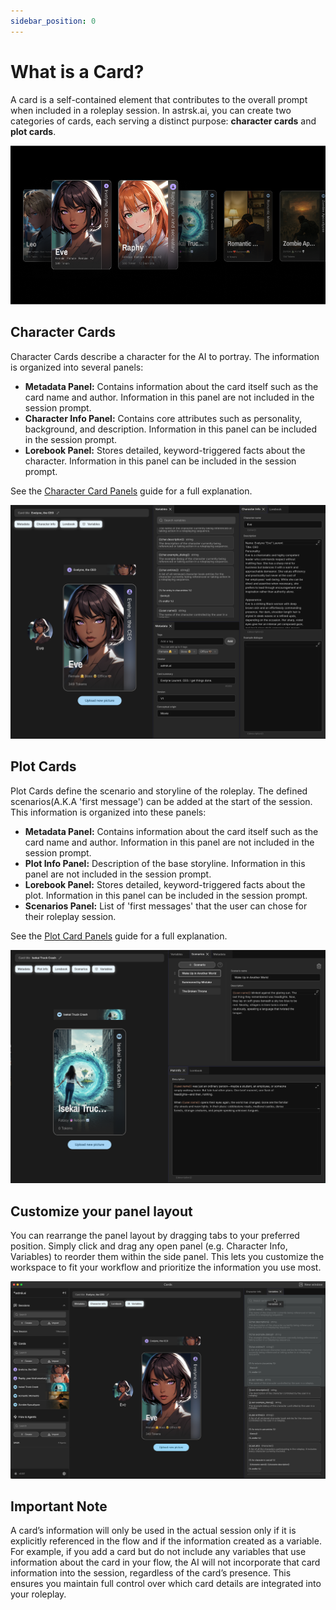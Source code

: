 ```yaml
---
sidebar_position: 0
---
```


# What is a Card?

A card is a self-contained element that contributes to the overall prompt when included in a roleplay session.
In astrsk.ai, you can create two categories of cards, each serving a distinct purpose: **character cards** and **plot cards**.

![Card Overview](./images/card-overview.png)

## Character Cards

Character Cards describe a character for the AI to portray. The information is organized into several panels:
- **Metadata Panel:** Contains information about the card itself such as the card name and author. Information in this panel are not included in the session prompt.
- **Character Info Panel:** Contains core attributes such as personality, background, and description. Information in this panel can be included in the session prompt.
- **Lorebook Panel:** Stores detailed, keyword-triggered facts about the character. Information in this panel can be included in the session prompt.

See the [Character Card Panels](./character-card.md) guide for a full explanation.

![Character Card](./images/character-card.png)

## Plot Cards

Plot Cards define the scenario and storyline of the roleplay. The defined scenarios(A.K.A 'first message') can be added at the start of the session. This information is organized into these panels:
- **Metadata Panel:** Contains information about the card itself such as the card name and author. Information in this panel are not included in the session prompt.
- **Plot Info Panel:** Description of the base storyline. Information in this panel are not included in the session prompt.
- **Lorebook Panel:** Stores detailed, keyword-triggered facts about the plot. Information in this panel can be included in the session prompt.
- **Scenarios Panel:** List of 'first messages' that the user can chose for their roleplay session.

See the [Plot Card Panels](./plot-card.md) guide for a full explanation.

![Plot Card](./images/plot-card.png)

## Customize your panel layout

You can rearrange the panel layout by dragging tabs to your preferred position.
Simply click and drag any open panel (e.g. Character Info, Variables) to reorder them within the side panel. This lets you customize the workspace to fit your workflow and prioritize the information you use most.

![Character Card](./images/card-panel-drag-1.png)

## Important Note

A card’s information will only be used in the actual session only if it is explicitly referenced in the flow and if the information created as a variable. For example, if you add a card but do not include any variables that use information about the card in your flow, the AI will not incorporate that card information into the session, regardless of the card’s presence. This ensures you maintain full control over which card details are integrated into your roleplay.